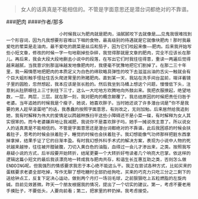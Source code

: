 > 女人的话真真是不能相信的。不管是字面意思还是潜台词都绝对的不靠谱。

###肥肉
####作者/那多

						小时候我以为肥肉就是肥肉，油腻腻咬下去就像是……见鬼我很难找到一个形容词，因为凡我想要形容难以下咽的食物，最高级别的待遇就是它就像块肥肉！那时我最爱吃的荤菜是走油肉，最不爱吃的蔬菜是丝瓜和茄子，因为它们咬起来像——肥肉。后来我开始写些小短文章，修改的时候一字一句地剔掉些杂碎，我觉得那就是文章的肥肉，完全不应该长在那儿。再后来，我会大段大段地删去小说中的段落，在写出它们时我往往得意，重读一两遍后觉得越来越腻，当我意识到那滋味越发地像肥肉时，我便毫不犹豫地把它们割掉了。在那二三十年里，我一厢情愿地把肥肉的本质定义为白色的绵软略具弹性的咬下去滋滋出油的舌尖一触就会有个巨大蛆形触手怪扯住舌头爬进胃里的熟猪肥肉。直到某一天，我站在洗手间台盆前，端详着镜子里的圆脸，忽然想起，我本应该是张长脸的。然后我坐到马桶上想这个问题，慢慢低下头，注意到从肚脐眼往上三寸到往下三寸，这么一大坨地方欢腾地向外鼓出来。我把衣服撩起，绝望地数，一层，两层，三层。就在那一刻，我对肥肉的概念颠覆了。我总结原因的时候把责任归咎于老婆。当年追她的时候我是个瘦子，她说，她喜欢胖子。当时她还说了许多潜台词是“你不是我要的男人趁早滚蛋吧”的话，我愚蠢的按照字面意思，有则改之，无则加勉。后来居然给我追到她，我有时解释为伟大的爱情足以跨越种族扫平这些小障碍还不是小菜一碟，有时解释为女人其实很笨的。而今老婆嫌弃地让我减肥，我说你不是喜欢胖子吗，她手一摊说改主意了。所以说女人的话真真是不能相信的。不管是字面意思还是潜台词都绝对的不靠谱。此后我困惑的时候会扶着肚子，思考的时候会扶着肚子，睡觉的时候也会扶着肚子。我幻想能像气功师那样把脏东西拿掉拿掉，结果手证了它的日渐丰盈。有时我幻想外科手术式的解决方案，表现为小说中人物的死状越来越惨，往往被开膛破腹，刀切入黄白色的油脂，血得过一会儿才渗出来，之类。按照我写悬疑小说的方式，后半段要开始转折，结尾更要一个大转折好甩读者几个响亮大巴掌。依这样的逻辑这篇小短文的最后我该漂亮地一转成我与肥肉共存，和谐生长互惠互助之类，否则怎么做ENDDING呢。但我强烈的情感要求我忠于本心绝不能这么干。我正在尝试各种方式，比如买来的蛋糕要求老婆全部吃掉，写作无聊了想吃糖时全部扔给狗吃，买来的巧克力只吃三分之二剩下的送给钟点工，反复下定决心运动，做到两个月打一场羽毛球，之前狠狠吃上五粒燃脂的左旋肉碱。目前见效甚微。昨天一个朋友根据我的情况，提出了一个切实的建议。第一，考虑不要老用手摸肚子，不要低头，人要向前看；第二，把家里的秤扔掉。我考虑接受。 			  		